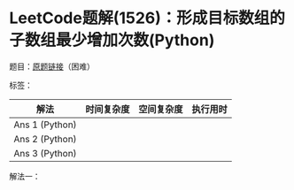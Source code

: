 # LeetCode题解(1526)：形成目标数组的子数组最少增加次数(Python)

题目：[原题链接](https://leetcode-cn.com/problems/minimum-number-of-increments-on-subarrays-to-form-a-target-array/)（困难）

标签：

| 解法           | 时间复杂度 | 空间复杂度 | 执行用时 |
| -------------- | ---------- | ---------- | -------- |
| Ans 1 (Python) |            |            |          |
| Ans 2 (Python) |            |            |          |
| Ans 3 (Python) |            |            |          |

解法一：

